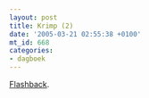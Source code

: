 ```yaml
---
layout: post
title: Krimp (2)
date: '2005-03-21 02:55:38 +0100'
mt_id: 668
categories:
- dagboek
---
```

<a href="/2003/08/krimp.html">Flashback</a>.
